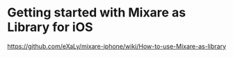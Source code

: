 # Getting started with Mixare as Library for iOS #
https://github.com/eXaLy/mixare-iphone/wiki/How-to-use-Mixare-as-library